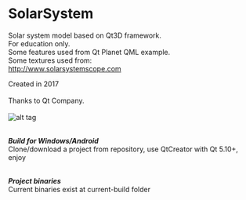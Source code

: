 # SolarSystem
Solar system model based on Qt3D framework. <br />
For education only. <br />
Some features used from Qt Planet QML example. <br />
Some textures used from: <br />
http://www.solarsystemscope.com <br />

Created in 2017 <br />
<br />
Thanks to Qt Company. <br />
<br />
![alt tag](http://ipic.su/img/img7/fs/SolarSystemScreen.1490859421.png) <br />
<br />

***Build for Windows/Android***<br />
Clone/download a project from repository, use QtCreator with Qt 5.10+, enjoy<br />
<br />

***Project binaries***<br />
Current binaries exist at current-build folder<br />
<br />